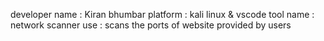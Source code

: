 developer name : Kiran bhumbar
platform : kali linux & vscode
tool name : network scanner
use : scans the ports of website provided by users
